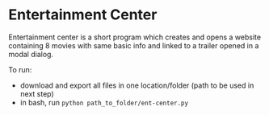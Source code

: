# Entertainment Center

Entertainment center is a short program which creates and opens a website containing 8 movies with same basic info and linked to a trailer opened in a modal dialog.

To run:
* download and export all files in one location/folder (path to be used in next step)
* in bash, run `python path_to_folder/ent-center.py`

